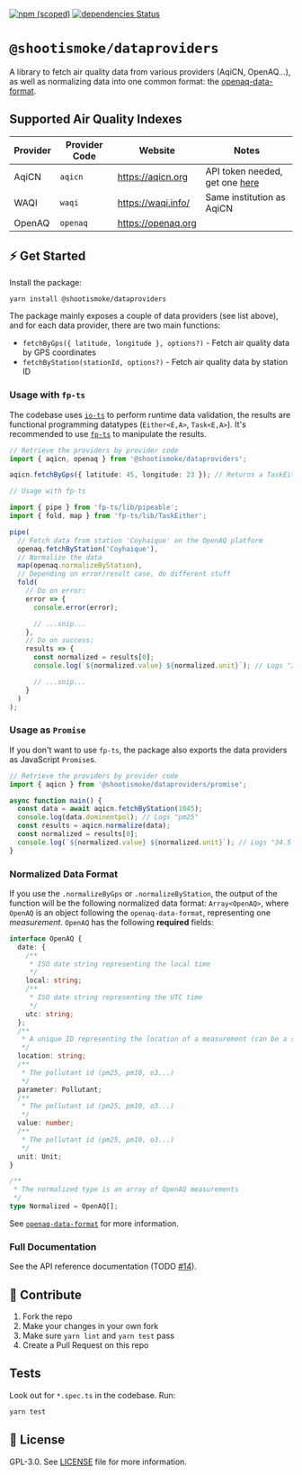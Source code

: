 [![npm (scoped)](https://img.shields.io/npm/v/@shootismoke/dataproviders.svg)](https://www.npmjs.com/package/@shootismoke/dataproviders)
[![dependencies Status](https://david-dm.org/shootismoke/common/status.svg?path=packages/dataproviders)](https://david-dm.org/shootismoke/common?path=packages/dataproviders)

# `@shootismoke/dataproviders`

A library to fetch air quality data from various providers (AqiCN, OpenAQ...), as well as normalizing data into one common format: the [openaq-data-format](https://github.com/openaq/openaq-data-format).

## Supported Air Quality Indexes

| Provider | Provider Code | Website            | Notes                                                                   |
| -------- | ------------- | ------------------ | ----------------------------------------------------------------------- |
| AqiCN    | `aqicn`       | https://aqicn.org  | API token needed, get one [here](https://aqicn.org/data-platform/token) |
| WAQI     | `waqi`        | https://waqi.info/ | Same institution as AqiCN                                               |
| OpenAQ   | `openaq`      | https://openaq.org |                                                                         |

## ⚡ Get Started

Install the package:

```bash
yarn install @shootismoke/dataproviders
```

The package mainly exposes a couple of data providers (see list above), and for each data provider, there are two main functions:

- `fetchByGps({ latitude, longitude }, options?)` - Fetch air quality data by GPS coordinates
- `fetchByStation(stationId, options?)` - Fetch air quality data by station ID

### Usage with `fp-ts`

The codebase uses [`io-ts`](https://github.com/gcanti/io-ts) to perform runtime data validation, the results are functional programming datatypes (`Either<E,A>`, `Task<E,A>`). It's recommended to use [`fp-ts`](https://github.com/gcanti/fp-ts) to manipulate the results.

```typescript
// Retrieve the providers by provider code
import { aqicn, openaq } from '@shootismoke/dataproviders';

aqicn.fetchByGps({ latitude: 45, longitude: 23 }); // Returns a TaskEither<Error, AqicnData>

// Usage with fp-ts

import { pipe } from 'fp-ts/lib/pipeable';
import { fold, map } from 'fp-ts/lib/TaskEither';

pipe(
  // Fetch data from station 'Coyhaique' on the OpenAQ platform
  openaq.fetchByStation('Coyhaique'),
  // Normalize the data
  map(openaq.normalizeByStation),
  // Depending on error/result case, do different stuff
  fold(
    // Do on error:
    error => {
      console.error(error);

      // ...snip...
    },
    // Do on success:
    results => {
      const normalized = results[0];
      console.log(`${normalized.value} ${normalized.unit}`); // Logs "34.5 µg/m³"

      // ...snip...
    }
  )
);
```

### Usage as `Promise`

If you don't want to use `fp-ts`, the package also exports the data providers as JavaScript `Promise`s.

```typescript
// Retrieve the providers by provider code
import { aqicn } from '@shootismoke/dataproviders/promise';

async function main() {
  const data = await aqicn.fetchByStation(1045);
  console.log(data.dominentpol); // Logs "pm25"
  const results = aqicn.normalize(data);
  const normalized = results[0];
  console.log(`${normalized.value} ${normalized.unit}`); // Logs "34.5 µg/m³"
}
```

### Normalized Data Format

If you use the `.normalizeByGps` or `.normalizeByStation`, the output of the function will be the following normalized data format: `Array<OpenAQ>`, where `OpenAQ` is an object following the `openaq-data-format`, representing one _measurement_. `OpenAQ` has the following **required** fields:

```typescript
interface OpenAQ {
  date: {
    /**
     * ISO date string representing the local time
     */
    local: string;
    /**
     * ISO date string representing the UTC time
     */
    utc: string;
  };
  /**
   * A unique ID representing the location of a measurement (can be a station ID, a place...)
   */
  location: string;
  /**
   * The pollutant id (pm25, pm10, o3...)
   */
  parameter: Pollutant;
  /**
   * The pollutant id (pm25, pm10, o3...)
   */
  value: number;
  /**
   * The pollutant id (pm25, pm10, o3...)
   */
  unit: Unit;
}

/**
 * The normalized type is an array of OpenAQ measurements
 */
type Normalized = OpenAQ[];
```

See [`openaq-data-format`](https://github.com/openaq/openaq-data-format) for more information.

### Full Documentation

See the API reference documentation (TODO [#14](https://github.com/shootismoke/common/issues/14)).

## :raising_hand: Contribute

1. Fork the repo
2. Make your changes in your own fork
3. Make sure `yarn lint` and `yarn test` pass
4. Create a Pull Request on this repo

## Tests

Look out for `*.spec.ts` in the codebase. Run:

```bash
yarn test
```

## :newspaper: License

GPL-3.0. See [LICENSE](./LICENSE) file for more information.

